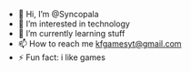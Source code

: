 - 👋 Hi, I’m @Syncopala
- 👀 I’m interested in technology
- 🌱 I’m currently learning stuff
- 📫 How to reach me kfgamesyt@gmail.com
- ⚡ Fun fact: i like games

<!---
Syncopala/Syncopala is a ✨ special ✨ repository because its `README.md` (this file) appears on your GitHub profile.
You can click the Preview link to take a look at your changes.
--->

